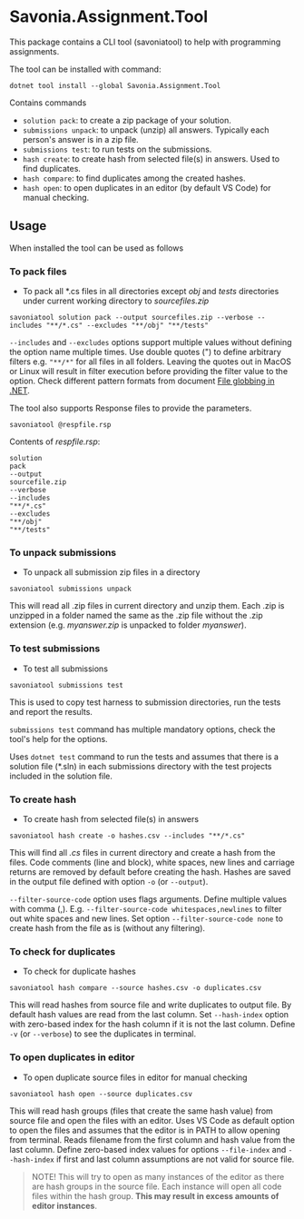 # Savonia.Assignment.Tool

This package contains a CLI tool (savoniatool) to help with programming assignments.

The tool can be installed with command:
```dotnetcli
dotnet tool install --global Savonia.Assignment.Tool
```

Contains commands

- `solution pack`: to create a zip package of your solution.
- `submissions unpack`: to unpack (unzip) all answers. Typically each person's answer is in a zip file.
- `submissions test`: to run tests on the submissions. 
- `hash create`: to create hash from selected file(s) in answers. Used to find duplicates.
- `hash compare`: to find duplicates among the created hashes.
- `hash open`: to open duplicates in an editor (by default VS Code) for manual checking.

## Usage

When installed the tool can be used as follows

### To pack files

- To pack all \*.cs files in all directories except *obj* and *tests* directories under current working directory to *sourcefiles.zip*

```dotnetcli
savoniatool solution pack --output sourcefiles.zip --verbose --includes "**/*.cs" --excludes "**/obj" "**/tests"
```

`--includes` and `--excludes` options support multiple values without defining the option name multiple times. Use double quotes (") to define arbitrary filters e.g. `"**/*"` for all files in all folders. Leaving the quotes out in MacOS or Linux will result in filter execution before providing the filter value to the option. Check different pattern formats from document [File globbing in .NET](https://learn.microsoft.com/en-us/dotnet/core/extensions/file-globbing#pattern-formats).

The tool also supports Response files to provide the parameters.

```dotnetcli
savoniatool @respfile.rsp
```

Contents of *respfile.rsp*:
```
solution
pack
--output
sourcefile.zip
--verbose
--includes
"**/*.cs"
--excludes
"**/obj"
"**/tests"
```

### To unpack submissions

- To unpack all submission zip files in a directory

```dotnetcli
savoniatool submissions unpack
```

This will read all .zip files in current directory and unzip them. Each .zip is unzipped in a folder named the same as the .zip file without the .zip extension (e.g. *myanswer.zip* is unpacked to folder *myanswer*).

### To test submissions

- To test all submissions

```dotnetcli
savoniatool submissions test
```

This is used to copy test harness to submission directories, run the tests and report the results.

`submissions test` command has multiple mandatory options, check the tool's help for the options.

Uses `dotnet test` command to run the tests and assumes that there is a solution file (*.sln) in each submissions directory with the test projects included in the solution file.

### To create hash

- To create hash from selected file(s) in answers

```dotnetcli
savoniatool hash create -o hashes.csv --includes "**/*.cs"
```

This will find all *.cs* files in current directory and create a hash from the files. Code comments (line and block), white spaces, new lines and carriage returns are removed by default before creating the hash. Hashes are saved in the output file defined with option `-o` (or `--output`).

`--filter-source-code` option uses flags arguments. Define multiple values with comma (,). E.g. `--filter-source-code whitespaces,newlines` to filter out white spaces and new lines. Set option `--filter-source-code none` to create hash from the file as is (without any filtering).

### To check for duplicates

- To check for duplicate hashes

```dotnetcli
savoniatool hash compare --source hashes.csv -o duplicates.csv
```

This will read hashes from source file and write duplicates to output file. By default hash values are read from the last column. Set `--hash-index` option with zero-based index for the hash column if it is not the last column. Define `-v` (or `--verbose`) to see the duplicates in terminal.

### To open duplicates in editor

- To open duplicate source files in editor for manual checking

```dotnetcli
savoniatool hash open --source duplicates.csv
```

This will read hash groups (files that create the same hash value) from source file and open the files with an editor. Uses VS Code as default option to open the files and assumes that the editor is in PATH to allow opening from terminal. Reads filename from the first column and hash value from the last column. Define zero-based index values for options `--file-index` and `--hash-index` if first and last column assumptions are not valid for source file.

> NOTE! This will try to open as many instances of the editor as there are hash groups in the source file. Each instance will open all code files within the hash group. **This may result in excess amounts of editor instances**.
